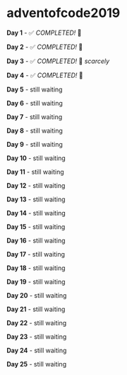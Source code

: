 # adventofcode2019
**Day 1** - :white_check_mark: *COMPLETED!* :tada:

**Day 2** - :white_check_mark: *COMPLETED!* :tada:

**Day 3** - :white_check_mark: *COMPLETED!* :tada: _scarcely_

**Day 4** - :white_check_mark: *COMPLETED!* :tada:

**Day 5** - still waiting

**Day 6** - still waiting

**Day 7** - still waiting

**Day 8** - still waiting

**Day 9** - still waiting

**Day 10** - still waiting

**Day 11** - still waiting

**Day 12** - still waiting

**Day 13** - still waiting

**Day 14** - still waiting

**Day 15** - still waiting

**Day 16** - still waiting

**Day 17** - still waiting

**Day 18** - still waiting

**Day 19** - still waiting

**Day 20** - still waiting

**Day 21** - still waiting

**Day 22** - still waiting

**Day 23** - still waiting

**Day 24** - still waiting

**Day 25** - still waiting
